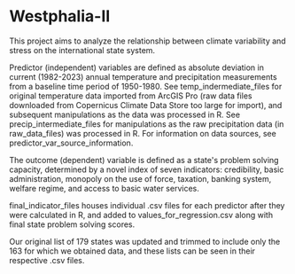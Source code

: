 # Westphalia-II

This project aims to analyze the relationship between climate variability and stress on the international state system. 

Predictor (independent) variables are defined as absolute deviation in current (1982-2023) annual temperature and precipitation measurements from a baseline time period of 1950-1980. See temp_indermediate_files for original temperature data imported from ArcGIS Pro (raw data files downloaded from Copernicus Climate Data Store too large for import), and subsequent manipulations as the data was processed in R. See precip_intermediate_files for manipulations as the raw precipitation data (in raw_data_files) was processed in R. For information on data sources, see predictor_var_source_information.

The outcome (dependent) variable is defined as a state's problem solving capacity, determined by a novel index of seven indicators: credibility, basic administration, monopoly on the use of force, taxation, banking system, welfare regime, and access to basic water services.

final_indicator_files houses individual .csv files for each predictor after they were calculated in R, and added to values_for_regression.csv along with final state problem solving scores. 

Our original list of 179 states was updated and trimmed to include only the 163 for which we obtained data, and these lists can be seen in their respective .csv files. 
